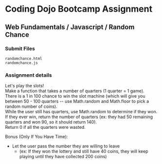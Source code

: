 # Coding Dojo Bootcamp Assignment  
## Web Fundamentals / Javascript / Random Chance

### Submit Files
```
randomchance.html
randomchance.js
```

### Assignment details  
Let's play the slots!  
Make a function that takes a number of quarters (1 quarter = 1 game).  
There is a 1 in 100 chance to win the slot machine (which will give you between 50 - 100 quarters -- use Math.random and Math.floor to pick a random number of coins).  
While the user still has quarters, use Math.random to determine if they won.  
If they ever win, return the number of quarters (ex: they had 50 remaining quarters and won 90, so it should return 140).  
Return 0 if all the quarters were wasted.  
  
Bonus (Only If You Have Time):  
* Let the user pass the number they are willing to leave
  * (ex: If they won the lottery and still have 40 coins, they will keep playing until they have collected 200 coins)